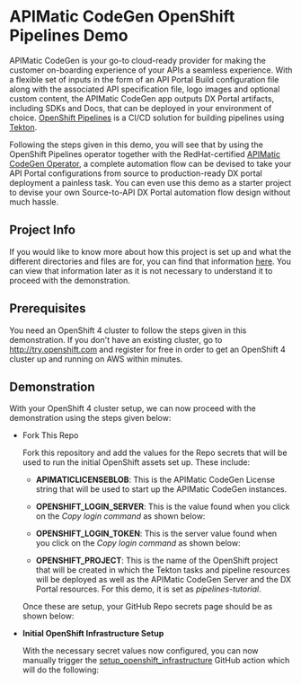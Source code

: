 # APIMatic CodeGen OpenShift Pipelines Demo

APIMatic CodeGen is your go-to cloud-ready provider for making the customer on-boarding experience of your APIs a seamless experience. With a flexible set of inputs in the form of an API Portal Build configuration file along with the associated API specification file, logo images and optional custom content, the APIMatic CodeGen app outputs DX Portal artifacts, including SDKs and Docs, that can be deployed in your environment of choice. [OpenShift Pipelines](https://cloud.redhat.com/blog/introducing-openshift-pipelines) is a CI/CD solution for building pipelines using [Tekton](https://tekton.dev). 

Following the steps given in this demo, you will see that by using the OpenShift Pipelines operator together with the RedHat-certified [APIMatic CodeGen Operator](https://github.com/apimatic/apimatic-codegen-operator), a complete automation flow can be devised to take your API Portal configurations from source to production-ready DX portal deployment a painless task. You can even use this demo as a starter project to devise your own Source-to-API DX Portal automation flow design without much hassle.

## Project Info

If you would like to know more about how this project is set up and what the different directories and files are for, you can find that information [here](./docs/demo_structure.md). You can view that information later as it is not necessary to understand it to proceed with the demonstration.

## Prerequisites

You need an OpenShift 4 cluster to follow the steps given in this demonstration. If you don't have an existing cluster, go to http://try.openshift.com and register for free in order to get an OpenShift 4 cluster up and running on AWS within minutes.

## Demonstration

With your OpenShift 4 cluster setup, we can now proceed with the demonstration using the steps given below:

- Fork This Repo

  Fork this repository and add the values for the Repo secrets that will be used to run the initial OpenShift assets set up. These include:

  - **APIMATICLICENSEBLOB**: 
    This is the APIMatic CodeGen License string that will be used to start up the APIMatic CodeGen instances.
    
  - **OPENSHIFT_LOGIN_SERVER**:
    This is the value found when you click on the *Copy login command* as shown below:
    
  - **OPENSHIFT_LOGIN_TOKEN**:
    This is the server value found when you click on the *Copy login command* as shown below:  
    
  - **OPENSHIFT_PROJECT**:
    This is the name of the OpenShift project that will be created in which the Tekton tasks and pipeline resources will be deployed as well as the 
    APIMatic CodeGen Server and the DX Portal resources. For this demo, it is set as *pipelines-tutorial*.
    
  Once these are setup, your GitHub Repo secrets page should be as shown below:
  
- **Initial OpenShift Infrastructure Setup**
  
  With the necessary secret values now configured, you can now manually trigger the [setup_openshift_infrastructure](./.github/workflows/setup_openshift_infrastructure.yaml) GitHub action which will do the following:
    


